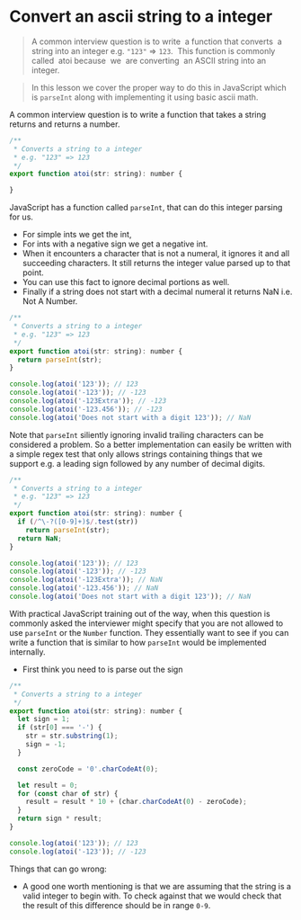 # Convert an ascii string to a integer
> A common interview question is to write  a function that converts  a  string into an integer e.g. `"123"` => `123`.  This function is commonly called  atoi because  we  are converting  an ASCII string into an integer.

> In this lesson we cover the proper way to do this in JavaScript which is `parseInt` along with implementing it using basic ascii math.

A common interview question is to write a function that takes a string returns and returns a number.

```js
/**
 * Converts a string to a integer
 * e.g. "123" => 123
 */
export function atoi(str: string): number {

}
```

JavaScript has a function called `parseInt`, that can do this integer parsing for us.

* For simple ints we get the int,
* For ints with a negative sign we get a negative int.
* When it encounters a character that is not a numeral, it ignores it and all succeeding characters. It still returns the integer value parsed up to that point.
* You can use this fact to ignore decimal portions as well.
* Finally if a string does not start with a decimal numeral it returns NaN i.e. Not A Number.

```js
/**
 * Converts a string to a integer
 * e.g. "123" => 123
 */
export function atoi(str: string): number {
  return parseInt(str);
}

console.log(atoi('123')); // 123
console.log(atoi('-123')); // -123
console.log(atoi('-123Extra')); // -123
console.log(atoi('-123.456')); // -123
console.log(atoi('Does not start with a digit 123')); // NaN
```

Note that `parseInt` siliently ignoring invalid trailing characters can be considered a problem. So a better implementation can easily be written with a simple regex test that only allows strings containing things that we support e.g. a leading sign followed by any number of decimal digits.

```js
/**
 * Converts a string to a integer
 * e.g. "123" => 123
 */
export function atoi(str: string): number {
  if (/^\-?([0-9]+)$/.test(str))
    return parseInt(str);
  return NaN;
}

console.log(atoi('123')); // 123
console.log(atoi('-123')); // -123
console.log(atoi('-123Extra')); // NaN
console.log(atoi('-123.456')); // NaN
console.log(atoi('Does not start with a digit 123')); // NaN
```

With practical JavaScript training out of the way, when this question is commonly asked the interviewer might specify that you are not allowed to use `parseInt` or the `Number` function. They essentially want to see if you can write a function that is similar to how `parseInt` would be implemented internally.

* First think you need to is parse out the sign

```js
/**
 * Converts a string to a integer
 */
export function atoi(str: string): number {
  let sign = 1;
  if (str[0] === '-') {
    str = str.substring(1);
    sign = -1;
  }

  const zeroCode = '0'.charCodeAt(0);

  let result = 0;
  for (const char of str) {
    result = result * 10 + (char.charCodeAt(0) - zeroCode);
  }
  return sign * result;
}

console.log(atoi('123')); // 123
console.log(atoi('-123')); // -123
```

Things that can go wrong:
* A good one worth mentioning is that we are assuming that the string is a valid integer to begin with. To check against that we would check that the result of this difference should be in range `0-9`.
